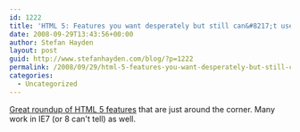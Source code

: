 ```yaml
---
id: 1222
title: 'HTML 5: Features you want desperately but still can&#8217;t use'
date: 2008-09-29T13:43:56+00:00
author: Stefan Hayden
layout: post
guid: http://www.stefanhayden.com/blog/?p=1222
permalink: /2008/09/29/html-5-features-you-want-desperately-but-still-cant-use/
categories:
  - Uncategorized
---
```

<a href="http://www.youtube.com/watch?v=xIxDJof7xxQ">Great roundup of HTML 5 features</a> that are just around the corner. Many work in IE7 (or 8 can't tell) as well.

<object width="425" height="344"><param name="movie" value="http://www.youtube.com/v/xIxDJof7xxQ&hl=en&fs=1"></param><param name="allowFullScreen" value="true"></param><embed src="http://www.youtube.com/v/xIxDJof7xxQ&hl=en&fs=1" type="application/x-shockwave-flash" allowfullscreen="true" width="425" height="344"></embed></object>
